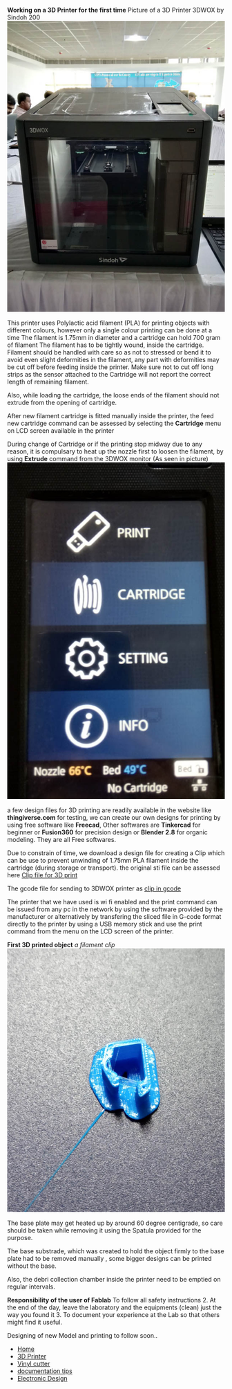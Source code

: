
**Working on a 3D Printer for the first time**
Picture of a 3D Printer 3DWOX by Sindoh 200 ![3dprinter](img/3dprinter.jpg)

This printer uses Polylactic acid filament (PLA) for printing objects with different colours, however only a single colour printing can be done at a time 
The filament is 1.75mm in diameter and a cartridge can hold 700 gram of filament
The filament has to be tightly wound, inside the cartridge.
Filament should be handled with care so as not to stressed or bend it to avoid even slight deformities in the filament, any part with deformities may be cut off before feeding inside the printer. Make sure not to cut off long strips as the sensor attached to the Cartridge will not report the correct length of remaining filament.

Also, while loading the cartridge, the loose ends of the filament should not extrude from the opening of cartridge.

After new filament cartridge is fitted manually inside the printer, the feed new cartridge command can be assessed by selecting the **Cartridge** menu on LCD screen available in the printer 

During change of Cartridge or if the printing stop midway due to any reason,  it is compulsary to heat up the nozzle first to loosen the filament, by using **Extrude** command from the 3DWOX monitor
(As seen in picture)
![menu](img/3dmenu.jpg)

a few design files for 3D printing are readily available in the website like **thingiverse.com** for testing, we can create our own designs for printing by using free software like **Freecad**, Other softwares are **Tinkercad** for beginner or **Fusion360** for precision design or **Blender 2.8** for organic modeling. They are all Free softwares.


Due to constrain of time, we download a design file for creating a Clip which can be use to prevent unwinding of 1.75mm PLA filament inside the cartridge (during storage or transport). the original sti file can be assessed here [Clip file for 3D print](files/clip.sti)

The gcode file for sending to 3DWOX printer as [clip in gcode](clipgcode.gcode)

The printer that we have used is wi fi enabled and the print command can be issued from any pc in the network by using the software provided by the manufacturer or alternatively by transfering the sliced file in G-code format directly to the printer by using a USB memory stick and use the print command from the  menu on the LCD screen of the printer.

**First 3D printed object**
*a filament clip*
![clipfilament](img/3dclip.jpg)

The base plate may get heated up by around 60 degree centigrade, so care should be taken while removing it using the Spatula provided for the purpose. 

The base substrade, which was created to hold the object firmly to the base plate had to be removed manually , some bigger designs can be printed without the base.

Also, the debri collection chamber inside the printer need to be emptied on regular intervals.

**Responsibility of the user of Fablab**
To follow all safety instructions 2. At the end of the day, leave the laboratory  and the equipments (clean) just the way you found it 3. To document your experience at the Lab so that others might find it useful.

Designing of new Model and printing to follow soon..

- [Home](readme.md)
- [3D Printer](3DPrinter.md)
- [Vinyl cutter](vin.md)
- [documentation tips](documentation.md)
- [Electronic Design](design.md)